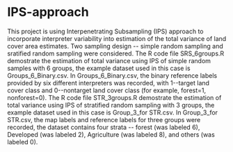 # IPS-approach

This project is using Interpenetrating Subsampling (IPS) approach to incorporate interpreter variability into estimation of the total variance of land cover area estimates. Two sampling design -- simple random sampling and sratified random sampling were considered. 
The R code file SRS_6groups.R demostrate the estimation of total variance using IPS of simple random samples with 6 groups, the example dataset used in this case is Groups_6_Binary.csv. In Groups_6_Binary.csv, the binary reference labels provided by six different interpreters was recorded, with 1--target land cover class and 0--nontarget land cover class (for example, forest=1, nonforest=0). 
The R code file STR_3groups.R demostrate the estimation of total variance using IPS of stratified random sampling with 3 groups, the example dataset used in this case is Group_3_for STR.csv. In Group_3_for STR.csv, the map labels and reference labels for three groups were recorded, the dataset contains four strata -- forest (was labeled 6), Developed (was labeled 2), Agriculture (was labeled 8), and others (was labeled 0). 
